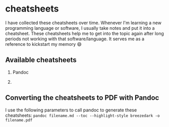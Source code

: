 # cheatsheets

I have collected these cheatsheets over time. Whenever I'm learning a new programming language or software, 
I usually take notes and put it into a cheatsheet. These cheatsheets help me to get into the topic again 
after long periods not working with that software/language. It serves me as a reference to kickstart my memory
:smile:

## Available cheatsheets

1. Pandoc

2. 

## Converting the cheatsheets to PDF with Pandoc

I use the following parameters to call pandoc to generate these cheatsheets:
`pandoc filename.md --toc --highlight-style breezedark -o filename.pdf`
